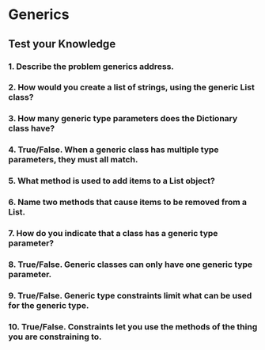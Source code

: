 # Generics
## Test your Knowledge
### 1. Describe the problem generics address.
### 2. How would you create a list of strings, using the generic List class?
### 3. How many generic type parameters does the Dictionary class have?
### 4. True/False. When a generic class has multiple type parameters, they must all match.
### 5. What method is used to add items to a List object?
### 6. Name two methods that cause items to be removed from a List.
### 7. How do you indicate that a class has a generic type parameter?
### 8. True/False. Generic classes can only have one generic type parameter.
### 9. True/False. Generic type constraints limit what can be used for the generic type.
### 10. True/False. Constraints let you use the methods of the thing you are constraining to.
